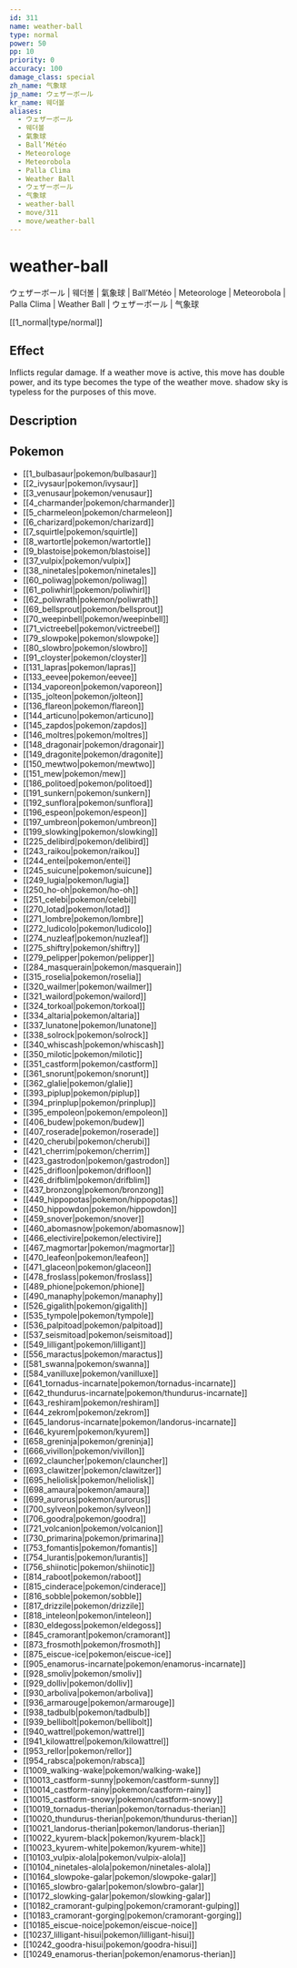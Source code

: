 ```yaml
---
id: 311
name: weather-ball
type: normal
power: 50
pp: 10
priority: 0
accuracy: 100
damage_class: special
zh_name: 气象球
jp_name: ウェザーボール
kr_name: 웨더볼
aliases:
  - ウェザーボール
  - 웨더볼
  - 氣象球
  - Ball’Météo
  - Meteorologe
  - Meteorobola
  - Palla Clima
  - Weather Ball
  - ウェザーボール
  - 气象球
  - weather-ball
  - move/311
  - move/weather-ball
---
```

# weather-ball
    
ウェザーボール | 웨더볼 | 氣象球 | Ball’Météo | Meteorologe | Meteorobola | Palla Clima | Weather Ball | ウェザーボール | 气象球

[[1_normal|type/normal]]

## Effect

Inflicts regular damage.  If a weather move is active, this move has double power, and its type becomes the type of the weather move.  shadow sky is typeless for the purposes of this move.

## Description



## Pokemon

- [[1_bulbasaur|pokemon/bulbasaur]]
- [[2_ivysaur|pokemon/ivysaur]]
- [[3_venusaur|pokemon/venusaur]]
- [[4_charmander|pokemon/charmander]]
- [[5_charmeleon|pokemon/charmeleon]]
- [[6_charizard|pokemon/charizard]]
- [[7_squirtle|pokemon/squirtle]]
- [[8_wartortle|pokemon/wartortle]]
- [[9_blastoise|pokemon/blastoise]]
- [[37_vulpix|pokemon/vulpix]]
- [[38_ninetales|pokemon/ninetales]]
- [[60_poliwag|pokemon/poliwag]]
- [[61_poliwhirl|pokemon/poliwhirl]]
- [[62_poliwrath|pokemon/poliwrath]]
- [[69_bellsprout|pokemon/bellsprout]]
- [[70_weepinbell|pokemon/weepinbell]]
- [[71_victreebel|pokemon/victreebel]]
- [[79_slowpoke|pokemon/slowpoke]]
- [[80_slowbro|pokemon/slowbro]]
- [[91_cloyster|pokemon/cloyster]]
- [[131_lapras|pokemon/lapras]]
- [[133_eevee|pokemon/eevee]]
- [[134_vaporeon|pokemon/vaporeon]]
- [[135_jolteon|pokemon/jolteon]]
- [[136_flareon|pokemon/flareon]]
- [[144_articuno|pokemon/articuno]]
- [[145_zapdos|pokemon/zapdos]]
- [[146_moltres|pokemon/moltres]]
- [[148_dragonair|pokemon/dragonair]]
- [[149_dragonite|pokemon/dragonite]]
- [[150_mewtwo|pokemon/mewtwo]]
- [[151_mew|pokemon/mew]]
- [[186_politoed|pokemon/politoed]]
- [[191_sunkern|pokemon/sunkern]]
- [[192_sunflora|pokemon/sunflora]]
- [[196_espeon|pokemon/espeon]]
- [[197_umbreon|pokemon/umbreon]]
- [[199_slowking|pokemon/slowking]]
- [[225_delibird|pokemon/delibird]]
- [[243_raikou|pokemon/raikou]]
- [[244_entei|pokemon/entei]]
- [[245_suicune|pokemon/suicune]]
- [[249_lugia|pokemon/lugia]]
- [[250_ho-oh|pokemon/ho-oh]]
- [[251_celebi|pokemon/celebi]]
- [[270_lotad|pokemon/lotad]]
- [[271_lombre|pokemon/lombre]]
- [[272_ludicolo|pokemon/ludicolo]]
- [[274_nuzleaf|pokemon/nuzleaf]]
- [[275_shiftry|pokemon/shiftry]]
- [[279_pelipper|pokemon/pelipper]]
- [[284_masquerain|pokemon/masquerain]]
- [[315_roselia|pokemon/roselia]]
- [[320_wailmer|pokemon/wailmer]]
- [[321_wailord|pokemon/wailord]]
- [[324_torkoal|pokemon/torkoal]]
- [[334_altaria|pokemon/altaria]]
- [[337_lunatone|pokemon/lunatone]]
- [[338_solrock|pokemon/solrock]]
- [[340_whiscash|pokemon/whiscash]]
- [[350_milotic|pokemon/milotic]]
- [[351_castform|pokemon/castform]]
- [[361_snorunt|pokemon/snorunt]]
- [[362_glalie|pokemon/glalie]]
- [[393_piplup|pokemon/piplup]]
- [[394_prinplup|pokemon/prinplup]]
- [[395_empoleon|pokemon/empoleon]]
- [[406_budew|pokemon/budew]]
- [[407_roserade|pokemon/roserade]]
- [[420_cherubi|pokemon/cherubi]]
- [[421_cherrim|pokemon/cherrim]]
- [[423_gastrodon|pokemon/gastrodon]]
- [[425_drifloon|pokemon/drifloon]]
- [[426_drifblim|pokemon/drifblim]]
- [[437_bronzong|pokemon/bronzong]]
- [[449_hippopotas|pokemon/hippopotas]]
- [[450_hippowdon|pokemon/hippowdon]]
- [[459_snover|pokemon/snover]]
- [[460_abomasnow|pokemon/abomasnow]]
- [[466_electivire|pokemon/electivire]]
- [[467_magmortar|pokemon/magmortar]]
- [[470_leafeon|pokemon/leafeon]]
- [[471_glaceon|pokemon/glaceon]]
- [[478_froslass|pokemon/froslass]]
- [[489_phione|pokemon/phione]]
- [[490_manaphy|pokemon/manaphy]]
- [[526_gigalith|pokemon/gigalith]]
- [[535_tympole|pokemon/tympole]]
- [[536_palpitoad|pokemon/palpitoad]]
- [[537_seismitoad|pokemon/seismitoad]]
- [[549_lilligant|pokemon/lilligant]]
- [[556_maractus|pokemon/maractus]]
- [[581_swanna|pokemon/swanna]]
- [[584_vanilluxe|pokemon/vanilluxe]]
- [[641_tornadus-incarnate|pokemon/tornadus-incarnate]]
- [[642_thundurus-incarnate|pokemon/thundurus-incarnate]]
- [[643_reshiram|pokemon/reshiram]]
- [[644_zekrom|pokemon/zekrom]]
- [[645_landorus-incarnate|pokemon/landorus-incarnate]]
- [[646_kyurem|pokemon/kyurem]]
- [[658_greninja|pokemon/greninja]]
- [[666_vivillon|pokemon/vivillon]]
- [[692_clauncher|pokemon/clauncher]]
- [[693_clawitzer|pokemon/clawitzer]]
- [[695_heliolisk|pokemon/heliolisk]]
- [[698_amaura|pokemon/amaura]]
- [[699_aurorus|pokemon/aurorus]]
- [[700_sylveon|pokemon/sylveon]]
- [[706_goodra|pokemon/goodra]]
- [[721_volcanion|pokemon/volcanion]]
- [[730_primarina|pokemon/primarina]]
- [[753_fomantis|pokemon/fomantis]]
- [[754_lurantis|pokemon/lurantis]]
- [[756_shiinotic|pokemon/shiinotic]]
- [[814_raboot|pokemon/raboot]]
- [[815_cinderace|pokemon/cinderace]]
- [[816_sobble|pokemon/sobble]]
- [[817_drizzile|pokemon/drizzile]]
- [[818_inteleon|pokemon/inteleon]]
- [[830_eldegoss|pokemon/eldegoss]]
- [[845_cramorant|pokemon/cramorant]]
- [[873_frosmoth|pokemon/frosmoth]]
- [[875_eiscue-ice|pokemon/eiscue-ice]]
- [[905_enamorus-incarnate|pokemon/enamorus-incarnate]]
- [[928_smoliv|pokemon/smoliv]]
- [[929_dolliv|pokemon/dolliv]]
- [[930_arboliva|pokemon/arboliva]]
- [[936_armarouge|pokemon/armarouge]]
- [[938_tadbulb|pokemon/tadbulb]]
- [[939_bellibolt|pokemon/bellibolt]]
- [[940_wattrel|pokemon/wattrel]]
- [[941_kilowattrel|pokemon/kilowattrel]]
- [[953_rellor|pokemon/rellor]]
- [[954_rabsca|pokemon/rabsca]]
- [[1009_walking-wake|pokemon/walking-wake]]
- [[10013_castform-sunny|pokemon/castform-sunny]]
- [[10014_castform-rainy|pokemon/castform-rainy]]
- [[10015_castform-snowy|pokemon/castform-snowy]]
- [[10019_tornadus-therian|pokemon/tornadus-therian]]
- [[10020_thundurus-therian|pokemon/thundurus-therian]]
- [[10021_landorus-therian|pokemon/landorus-therian]]
- [[10022_kyurem-black|pokemon/kyurem-black]]
- [[10023_kyurem-white|pokemon/kyurem-white]]
- [[10103_vulpix-alola|pokemon/vulpix-alola]]
- [[10104_ninetales-alola|pokemon/ninetales-alola]]
- [[10164_slowpoke-galar|pokemon/slowpoke-galar]]
- [[10165_slowbro-galar|pokemon/slowbro-galar]]
- [[10172_slowking-galar|pokemon/slowking-galar]]
- [[10182_cramorant-gulping|pokemon/cramorant-gulping]]
- [[10183_cramorant-gorging|pokemon/cramorant-gorging]]
- [[10185_eiscue-noice|pokemon/eiscue-noice]]
- [[10237_lilligant-hisui|pokemon/lilligant-hisui]]
- [[10242_goodra-hisui|pokemon/goodra-hisui]]
- [[10249_enamorus-therian|pokemon/enamorus-therian]]


